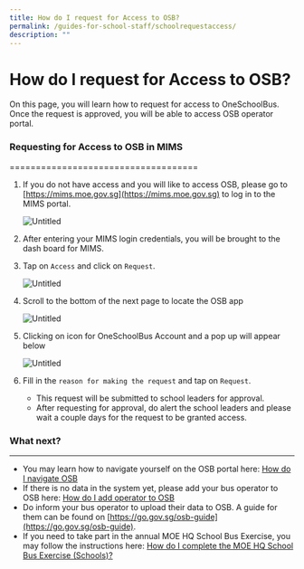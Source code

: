 ```yaml
---
title: How do I request for Access to OSB?
permalink: /guides-for-school-staff/schoolrequestaccess/
description: ""
---
```

How do I request for Access to OSB?
===================================

On this page, you will learn how to request for access to OneSchoolBus. Once the request is approved, you will be able to access OSB operator portal.

### Requesting for Access to OSB in MIMS
====================================

1.  If you do not have access and you will like to access OSB, please go to [](https://mims.moe.gov.sg/)[https://mims.moe.gov.sg](https://mims.moe.gov.sg) to log in to the MIMS portal.
    
    ![Untitled](https://s3-us-west-2.amazonaws.com/secure.notion-static.com/c12e4b84-97d9-4ff4-947b-27afa9705f52/Untitled.png)
    
2.  After entering your MIMS login credentials, you will be brought to the dash board for MIMS.
    
3.  Tap on `Access` and click on `Request`.
    
    ![Untitled](https://s3-us-west-2.amazonaws.com/secure.notion-static.com/62224364-1536-45d7-b43a-ebed129c5449/Untitled.png)
    
4.  Scroll to the bottom of the next page to locate the OSB app
    
    ![Untitled](https://s3-us-west-2.amazonaws.com/secure.notion-static.com/220940e9-a1bf-4461-9fe8-9bd3f84a3808/Untitled.png)
    
5.  Clicking on icon for OneSchoolBus Account and a pop up will appear below
    
    ![Untitled](https://s3-us-west-2.amazonaws.com/secure.notion-static.com/6ff9c60a-8686-4341-8fdf-afee92eca0d6/Untitled.png)
    
6.  Fill in the `reason for making the request` and tap on `Request`.
    
    *   This request will be submitted to school leaders for approval.
    *   After requesting for approval, do alert the school leaders and please wait a couple days for the request to be granted access.

### What next?
----------

*   You may learn how to navigate yourself on the OSB portal here: [How do I navigate OSB](https://www.notion.so/How-do-I-navigate-OSB-3fdab4f1c78f4e93ae9f514c76f9c5a4?pvs=21)
*   If there is no data in the system yet, please add your bus operator to OSB here: [How do I add operator to OSB](https://www.notion.so/How-do-I-add-an-operator-to-OSB-49113ea481294b82a6b4e95c4907cd76?pvs=21)
*   Do inform your bus operator to upload their data to OSB. A guide for them can be found on [https://go.gov.sg/osb-guide](https://go.gov.sg/osb-guide).
*   If you need to take part in the annual MOE HQ School Bus Exercise, you may follow the instructions here: [How do I complete the MOE HQ School Bus Exercise (Schools)?](https://www.notion.so/How-do-I-complete-the-MOE-HQ-School-Bus-Exercise-Schools-e86cb7a734cc43c3983317ffdf08d61a?pvs=21)